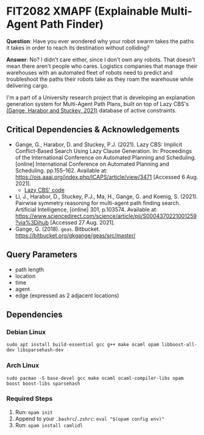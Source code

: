 # FIT2082 XMAPF (Explainable Multi-Agent Path Finder)
**Question**: Have you ever wondered why your robot swarm takes the paths it takes in order to reach its destination without colliding?

**Answer**: No? I didn't care either, since I don't own any robots. That doesn't mean there aren't people who cares. Logistics companies that manage their warehouses with an automated fleet of robots need to predict and troubleshoot the paths their robots take as they roam the warehouse while delivering cargo.

I'm a part of a University research project that is developing an explanation generation system for Multi-Agent Path Plans, built on top of Lazy CBS's [(Gange, Harabor and Stuckey, 2021)](https://ojs.aaai.org/index.php/ICAPS/article/view/3471) database of active constraints.

## Critical Dependencies & Acknowledgements
* Gange, G., Harabor, D. and Stuckey, P.J. (2021). Lazy CBS: Implicit Conflict-Based Search Using Lazy Clause Generation. In: Proceedings of the International Conference on Automated Planning and Scheduling. [online] International Conference on Automated Planning and Scheduling. pp.155–162. Available at: https://ojs.aaai.org/index.php/ICAPS/article/view/3471 [Accessed 6 Aug. 2021].
   * [Lazy CBS' code](https://bitbucket.org/gkgange/lazycbs/src/master/)
* Li, J., Harabor, D., Stuckey, P.J., Ma, H., Gange, G. and Koenig, S. (2021). Pairwise symmetry reasoning for multi-agent path finding search. Artificial Intelligence, [online] 301, p.103574. Available at: https://www.sciencedirect.com/science/article/pii/S0004370221001259?via%3Dihub [Accessed 27 Aug. 2021].
* Gange, G. (2018). `geas`. Bitbucket. https://bitbucket.org/gkgange/geas/src/master/

## Query Parameters
* path length
* location
* time
* agent
* edge (expressed as 2 adjacent locations)

## Dependencies
### Debian Linux
```
sudo apt install build-essential gcc g++ make ocaml opam libboost-all-dev libsparsehash-dev
```
### Arch Linux
```
sudo pacman -S base-devel gcc make ocaml ocaml-compiler-libs opam boost boost-libs sparsehash
```
### Required Steps
1. Run: `opam init`
2. Append to your `.bashrc`/`.zshrc`: `eval "$(opam config env)"`
3. Run: `opam install camlidl`
